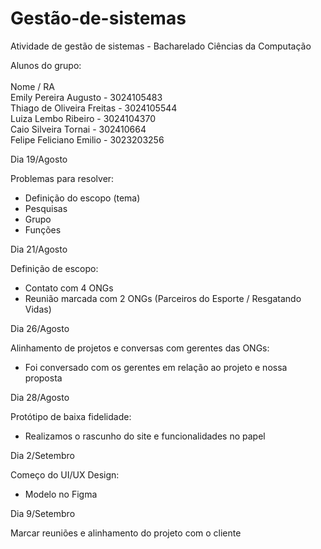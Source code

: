 # Gestão-de-sistemas

Atividade de gestão de sistemas - Bacharelado Ciências da Computação

Alunos do grupo:<br>
<br>
Nome / RA
<br>
Emily Pereira Augusto - 3024105483 <br>
Thiago de Oliveira Freitas - 3024105544 <br>
Luiza Lembo Ribeiro - 3024104370 <br>
Caio Silveira Tornai - 302410664 <br>
Felipe Feliciano Emilio - 3023203256


Dia 19/Agosto

Problemas para resolver:
- Definição do escopo (tema)
- Pesquisas
- Grupo
- Funções

Dia 21/Agosto

Definição de escopo:
- Contato com 4 ONGs
- Reunião marcada com 2 ONGs (Parceiros do Esporte / Resgatando Vidas)

Dia 26/Agosto

Alinhamento de projetos e conversas com gerentes das ONGs:
- Foi conversado com os gerentes em relação ao projeto e nossa proposta

Dia 28/Agosto

Protótipo de baixa fidelidade:
- Realizamos o rascunho do site e funcionalidades no papel

Dia 2/Setembro

Começo do UI/UX Design:
- Modelo no Figma

Dia 9/Setembro

Marcar reuniões e alinhamento do projeto com o cliente
